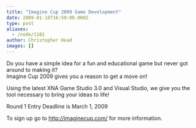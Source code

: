 ```yaml
---
title: "Imagine Cup 2009 Game Development"
date: 2009-01-16T16:59:00.000Z
type: post
aliases:
  - /node/1181
author: Christopher Head
images: []
---
```


<div class="field field-name-body field-type-text-with-summary field-label-hidden"><div class="field-items"><div class="field-item even"><p>Do you have a simple idea for a fun and educational game but never got around to making it?<br>
Imagine Cup 2009 gives you a reason to get a move on!</p>
<p>Using the latest XNA Game Studio 3.0 and Visual Studio, we give you the tool necessary to bring your ideas to life!</p>
<p>Round 1 Entry Deadline is March 1, 2009</p>
<p>To sign up go to <a href="http://imaginecup.com/">http://imaginecup.com/</a> for more information.</p>
</div></div></div>    <footer>
          </footer>
